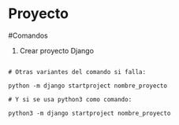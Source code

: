 # Proyecto

#Comandos

1. Crear proyecto Django
```django-admin startproject <Nombre del proyecto que escojamos>

# Otras variantes del comando si falla:

python -m django startproject nombre_proyecto

# Y si se usa python3 como comando:

python3 -m django startproject nombre_proyecto